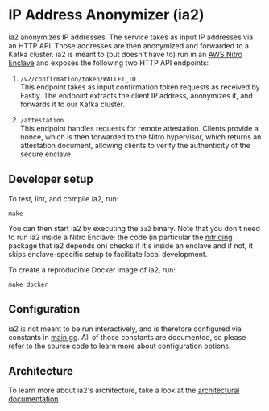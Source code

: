 IP Address Anonymizer (ia2)
===========================

ia2 anonymizes IP addresses.  The service takes as input IP addresses via an
HTTP API.  Those addresses are then anonymized and forwarded to a Kafka cluster.
ia2 is meant to (but doesn't have to) run in an [AWS Nitro
Enclave](https://aws.amazon.com/ec2/nitro/nitro-enclaves/) and exposes the
following two HTTP API endpoints:

1. `/v2/confirmation/token/WALLET_ID`  
  This endpoint takes as input confirmation token requests as received by
  Fastly.  The endpoint extracts the client IP address, anonymizes it, and
  forwards it to our Kafka cluster.

2. `/attestation`  
  This endpoint handles requests for remote attestation.  Clients provide a
  nonce, which is then forwarded to the Nitro hypervisor, which returns an
  attestation document, allowing clients to verify the authenticity of the
  secure enclave.

Developer setup
---------------

To test, lint, and compile ia2, run:

    make

You can then start ia2 by executing the `ia2` binary.  Note that you don't need
to run ia2 inside a Nitro Enclave: the code (in particular the
[nitriding](https://github.com/brave-experiments/nitriding)
package that ia2 depends on) checks if it's inside an enclave and if not, it
skips enclave-specific setup to facilitate local development.

To create a reproducible Docker image of ia2, run:

    make docker

Configuration
-------------

ia2 is not meant to be run interactively, and is therefore configured via
constants in [main.go](main.go).  All of those constants are documented, so
please refer to the source code to learn more about configuration options.

Architecture
------------

To learn more about ia2's architecture, take a look at the [architectural
documentation](doc/architecture.md).
